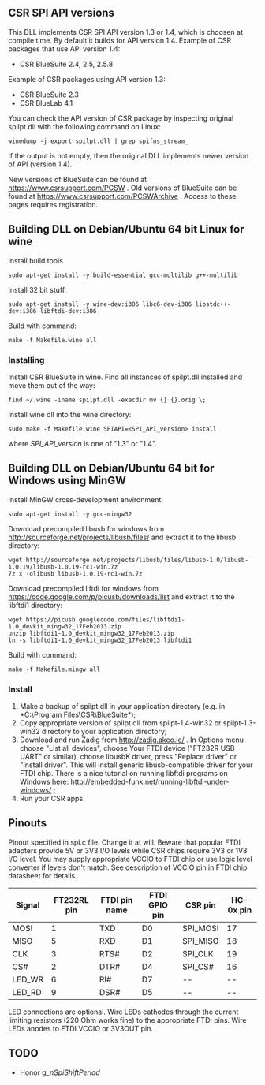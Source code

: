 ## CSR SPI API versions

This DLL implements CSR SPI API version 1.3 or 1.4, which is choosen at
compile time. By default it builds for API version 1.4. Example of CSR packages
that use API version 1.4:

* CSR BlueSuite 2.4, 2.5, 2.5.8

Example of CSR packages using API version 1.3:

* CSR BlueSuite 2.3
* CSR BlueLab 4.1

You can check the API version of CSR package by inspecting original spilpt.dll
with the following command on Linux:

    winedump -j export spilpt.dll | grep spifns_stream_

If the output is not empty, then the original DLL implements newer version of
API (version 1.4).

New versions of BlueSuite can be found at https://www.csrsupport.com/PCSW .
Old versions of BlueSuite can be found at
https://www.csrsupport.com/PCSWArchive . Access to these pages requires
registration.


## Building DLL on Debian/Ubuntu 64 bit Linux for wine

Install build tools

    sudo apt-get install -y build-essential gcc-multilib g++-multilib

Install 32 bit stuff.

    sudo apt-get install -y wine-dev:i386 libc6-dev-i386 libstdc++-dev:i386 libftdi-dev:i386

Build with command:

    make -f Makefile.wine all


### Installing

Install CSR BlueSuite in wine. Find all instances of spilpt.dll installed and
move them out of the way:

    find ~/.wine -iname spilpt.dll -execdir mv {} {}.orig \;

Install wine dll into the wine directory:

    sudo make -f Makefile.wine SPIAPI=<SPI_API_version> install

where *SPI_API_version* is one of "1.3" or "1.4".


## Building DLL on Debian/Ubuntu 64 bit for Windows using MinGW

Install MinGW cross-development environment:

    sudo apt-get install -y gcc-mingw32

Download precompiled libusb for windows from
http://sourceforge.net/projects/libusb/files/ and extract it to the libusb
directory:

    wget http://sourceforge.net/projects/libusb/files/libusb-1.0/libusb-1.0.19/libusb-1.0.19-rc1-win.7z
    7z x -olibusb libusb-1.0.19-rc1-win.7z

Download precompiled liftdi for windows from
https://code.google.com/p/picusb/downloads/list and extract it to the libftdi1
directory:

    wget https://picusb.googlecode.com/files/libftdi1-1.0_devkit_mingw32_17Feb2013.zip
    unzip libftdi1-1.0_devkit_mingw32_17Feb2013.zip
    ln -s libftdi1-1.0_devkit_mingw32_17Feb2013 libftdi1

Build with command:

    make -f Makefile.mingw all

### Install

1. Make a backup of spilpt.dll in your application directory (e.g. in
   *C:\Program Files\CSR\BlueSuite\*);
2. Copy appropriate version of spilpt.dll from spilpt-1.4-win32 or
   spilpt-1.3-win32 directory to your application directory;
3. Download and run Zadig from http://zadig.akeo.ie/ . In Options menu choose
   "List all devices", choose Your FTDI device ("FT232R USB UART" or similar),
   choose libusbK driver, press "Replace driver" or "Install driver".  This
   will install generic libusb-compatible driver for your FTDI chip. There is a
   nice tutorial on running libftdi programs on Windows here:
   http://embedded-funk.net/running-libftdi-under-windows/ ;
4. Run your CSR apps.

## Pinouts

Pinout specified in spi.c file. Change it at will. Beware that popular FTDI
adapters provide 5V or 3V3 I/O levels while CSR chips require 3V3 or 1V8 I/O
level. You may supply appropriate VCCIO to FTDI chip or use logic level
converter if levels don't match. See description of VCCIO pin in FTDI chip
datasheet for details.

| Signal | FT232RL pin | FTDI pin name | FTDI GPIO pin | CSR pin | HC-0x pin |
| ------ | ----------- | ------------- | ------------- | ------- | --------- |
| MOSI | 1 | TXD | D0 | SPI_MOSI | 17 |
| MISO | 5 | RXD | D1 | SPI_MISO | 18 |
| CLK | 3 | RTS# | D2 | SPI_CLK | 19 |
| CS# | 2 | DTR# | D4 | SPI_CS# | 16 |
| LED_WR | 6 | RI# | D7 | -- | -- |
| LED_RD | 9 | DSR# | D5 | -- | -- |

LED connections are optional. Wire LEDs cathodes through the current limiting
resistors (220 Ohm works fine) to the appropriate FTDI
pins. Wire LEDs anodes to FTDI VCCIO or 3V3OUT pin.


## TODO

* Honor *g_nSpiShiftPeriod*
